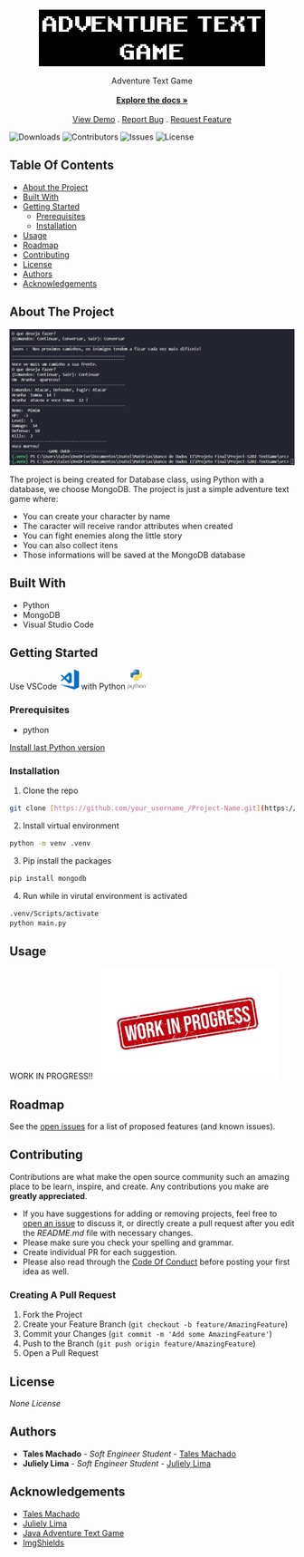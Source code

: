 <br/>
<p align="center">
  <a href="https://github.com/RobinCharles984/Project-S202-TextGame">
    <img src="images/logo.png" alt="Logo" width="400" height="100">
  </a>

  <p align="center">
    Adventure Text Game
    <br/>
    <br/>
    <a href="https://github.com/RobinCharles984/Project-S202-TextGame"><strong>Explore the docs »</strong></a>
    <br/>
    <br/>
    <a href="https://github.com/RobinCharles984/Project-S202-TextGame">View Demo</a>
    .
    <a href="https://github.com/RobinCharles984/Project-S202-TextGame/issues">Report Bug</a>
    .
    <a href="https://github.com/RobinCharles984/Project-S202-TextGame/issues">Request Feature</a>
  </p>
</p>

![Downloads](https://img.shields.io/github/downloads/RobinCharles984/Project-S202-TextGame/total) ![Contributors](https://img.shields.io/github/contributors/RobinCharles984/Project-S202-TextGame?color=dark-green) ![Issues](https://img.shields.io/github/issues/RobinCharles984/Project-S202-TextGame) ![License](https://img.shields.io/github/license/RobinCharles984/Project-S202-TextGame) 

## Table Of Contents

* [About the Project](#about-the-project)
* [Built With](#built-with)
* [Getting Started](#getting-started)
  * [Prerequisites](#prerequisites)
  * [Installation](#installation)
* [Usage](#usage)
* [Roadmap](#roadmap)
* [Contributing](#contributing)
* [License](#license)
* [Authors](#authors)
* [Acknowledgements](#acknowledgements)

## About The Project

![Screen Shot](images/screenshot.png)

The project is being created for Database class, using Python with a database, we choose MongoDB. The project is just a simple adventure text game where:
* You can create your character by name
* The caracter will receive randor attributes when created
* You can fight enemies along the little story
* You can also collect itens
* Those informations will be saved at the MongoDB database

## Built With

* Python
* MongoDB
* Visual Studio Code

## Getting Started

Use VSCode <img src="images/vscode.png" alt="vscodelogo" width="35" height="35"> with Python <img src="images/python.png" alt="vscodelogo" width="35" height="35">

### Prerequisites

* python

[Install last Python version](https://www.python.org/downloads/)

### Installation

1. Clone the repo

```sh
git clone [https://github.com/your_username_/Project-Name.git](https://github.com/RobinCharles984/Project-S202-TextGame.git)
```

2. Install virtual environment

```sh
python -m venv .venv
```

3. Pip install the packages

```sh
pip install mongodb
```

4. Run while in virutal environment is activated

```sh
.venv/Scripts/activate
python main.py
```

## Usage

WORK IN PROGRESS!!
<img src="images/workinprogress.jpg" alt="worklogo" width="326" height="196">

## Roadmap

See the [open issues](https://github.com/RobinCharles984/Project-S202-TextGame/issues) for a list of proposed features (and known issues).

## Contributing

Contributions are what make the open source community such an amazing place to be learn, inspire, and create. Any contributions you make are **greatly appreciated**.
* If you have suggestions for adding or removing projects, feel free to [open an issue](https://github.com/RobinCharles984/Project-S202-TextGame/issues/new) to discuss it, or directly create a pull request after you edit the *README.md* file with necessary changes.
* Please make sure you check your spelling and grammar.
* Create individual PR for each suggestion.
* Please also read through the [Code Of Conduct](https://github.com/RobinCharles984/Project-S202-TextGame/blob/main/CODE_OF_CONDUCT.md) before posting your first idea as well.

### Creating A Pull Request

1. Fork the Project
2. Create your Feature Branch (`git checkout -b feature/AmazingFeature`)
3. Commit your Changes (`git commit -m 'Add some AmazingFeature'`)
4. Push to the Branch (`git push origin feature/AmazingFeature`)
5. Open a Pull Request

## License

_None License_

## Authors

* **Tales Machado** - *Soft Engineer Student* - [Tales Machado](https://github.com/RobinCharles984/)
* **Juliely Lima** - *Soft Engineer Student* - [Juliely Lima](https://github.com/Julielylimaa/)

## Acknowledgements

* [Tales Machado](https://github.com/RobinCharles984/)
* [Juliely Lima](https://github.com/Julielylimaa/)
* [Java Adventure Text Game](https://github.com/RobinCharles984/POO---Adventure-Text-Game)
* [ImgShields](https://shields.io/)
